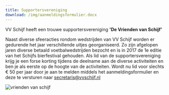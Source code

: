 ```yaml
---
title: Supportersvereniging
download: /img/aanmeldingsformulier.docx
---
```

VV Schijf heeft een trouwe supportersvereniging **'De Vrienden van Schijf'**

Naast diverse sfeeracties rondom wedstrijden van VV Schijf worden er gedurende het jaar verschillende uitjes georganiseerd. Zo zijn afgelopen jaren diverse betaald voetbalwedstrijden bezocht en is in 2017 de 1e editie van het Schijfs bierfestival gehouden. Als lid van de supportersvereniging krijg je een forse korting tijdens de deelname aan de diverse activiteiten en ben je als eerste op de hoogte van de activiteiten. Wordt nu lid voor slechts € 50 per jaar door je aan te melden middels het aanmeldingsformulier en deze te versturen naar [secretaris@vvschijf.nl](mailto:secretaris@vvschijf.nl)

![vrienden van schijf](/img/vrienden-schijf.jpg "vrienden van schijf")
